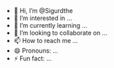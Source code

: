 - 👋 Hi, I’m @Sigurdthe
- 👀 I’m interested in ...
- 🌱 I’m currently learning ...
- 💞️ I’m looking to collaborate on ...
- 📫 How to reach me ...
- 😄 Pronouns: ...
- ⚡ Fun fact: ...

<!---
Sigurdthe/Sigurdthe is a ✨ special ✨ repository because its `README.md` (this file) appears on your GitHub profile.
You can click the Preview link to take a look at your changes.
--->
